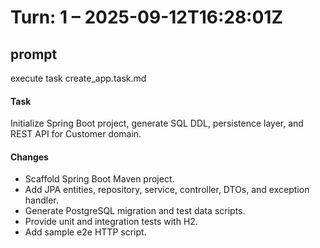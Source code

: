 # Turn: 1 – 2025-09-12T16:28:01Z

## prompt

execute task create_app.task.md

#### Task
Initialize Spring Boot project, generate SQL DDL, persistence layer, and REST API for Customer domain.

#### Changes
- Scaffold Spring Boot Maven project.
- Add JPA entities, repository, service, controller, DTOs, and exception handler.
- Generate PostgreSQL migration and test data scripts.
- Provide unit and integration tests with H2.
- Add sample e2e HTTP script.
